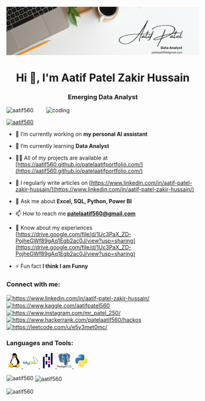 ![logo](https://github.com/Aatif560/Aatif560/blob/main/1693028128807.jfif)
<h1 align="center">Hi 👋, I'm Aatif Patel Zakir Hussain</h1>
<h3 align="center">Emerging Data Analyst</h3>

<img align="right" alt="coding" width="400" src="https://cdn.prod.website-files.com/6304f407692989e8cf58e801/633369cb5313cf4b78208c16__2.gif">

<p align="left"> <img src="https://komarev.com/ghpvc/?username=aatif560&label=Profile%20views&color=0e75b6&style=flat" alt="aatif560" /> </p>

<p align="left"> <a href="https://github.com/ryo-ma/github-profile-trophy"><img src="https://github-profile-trophy.vercel.app/?username=aatif560" alt="aatif560" /></a> </p>

- 🔭 I’m currently working on **my personal AI assistant**

- 🌱 I’m currently learning **Data Analyst**

- 👨‍💻 All of my projects are available at [https://aatif560.github.io/patelaatifportfolio.com/](https://aatif560.github.io/patelaatifportfolio.com/)

- 📝 I regularly write articles on [https://www.linkedin.com/in/aatif-patel-zakir-hussain/](https://www.linkedin.com/in/aatif-patel-zakir-hussain/)

- 💬 Ask me about **Excel, SQL, Python, Power BI**

- 📫 How to reach me **patelaatif560@gmail.com**

- 📄 Know about my experiences [https://drive.google.com/file/d/1Uc3PaX_ZD-PojheGWf89gAq1Egb2ac0J/view?usp=sharing](https://drive.google.com/file/d/1Uc3PaX_ZD-PojheGWf89gAq1Egb2ac0J/view?usp=sharing)

- ⚡ Fun fact **I think I am Funny**

<h3 align="left">Connect with me:</h3>
<p align="left">
<a href="https://linkedin.com/in/https://www.linkedin.com/in/aatif-patel-zakir-hussain/" target="blank"><img align="center" src="https://raw.githubusercontent.com/rahuldkjain/github-profile-readme-generator/master/src/images/icons/Social/linked-in-alt.svg" alt="https://www.linkedin.com/in/aatif-patel-zakir-hussain/" height="30" width="40" /></a>
<a href="https://kaggle.com/https://www.kaggle.com/aatifpatel560" target="blank"><img align="center" src="https://raw.githubusercontent.com/rahuldkjain/github-profile-readme-generator/master/src/images/icons/Social/kaggle.svg" alt="https://www.kaggle.com/aatifpatel560" height="30" width="40" /></a>
<a href="https://instagram.com/https://www.instagram.com/mr_patel_250/" target="blank"><img align="center" src="https://raw.githubusercontent.com/rahuldkjain/github-profile-readme-generator/master/src/images/icons/Social/instagram.svg" alt="https://www.instagram.com/mr_patel_250/" height="30" width="40" /></a>
<a href="https://www.hackerrank.com/https://www.hackerrank.com/patelaatif560/hackos" target="blank"><img align="center" src="https://raw.githubusercontent.com/rahuldkjain/github-profile-readme-generator/master/src/images/icons/Social/hackerrank.svg" alt="https://www.hackerrank.com/patelaatif560/hackos" height="30" width="40" /></a>
<a href="https://www.leetcode.com/https://leetcode.com/u/e5y3met0mc/" target="blank"><img align="center" src="https://raw.githubusercontent.com/rahuldkjain/github-profile-readme-generator/master/src/images/icons/Social/leet-code.svg" alt="https://leetcode.com/u/e5y3met0mc/" height="30" width="40" /></a>
</p>

<h3 align="left">Languages and Tools:</h3>
<p align="left"> <a href="https://www.linux.org/" target="_blank" rel="noreferrer"> <img src="https://raw.githubusercontent.com/devicons/devicon/master/icons/linux/linux-original.svg" alt="linux" width="40" height="40"/> </a> <a href="https://www.mysql.com/" target="_blank" rel="noreferrer"> <img src="https://raw.githubusercontent.com/devicons/devicon/master/icons/mysql/mysql-original-wordmark.svg" alt="mysql" width="40" height="40"/> </a> <a href="https://pandas.pydata.org/" target="_blank" rel="noreferrer"> <img src="https://raw.githubusercontent.com/devicons/devicon/2ae2a900d2f041da66e950e4d48052658d850630/icons/pandas/pandas-original.svg" alt="pandas" width="40" height="40"/> </a> <a href="https://www.postgresql.org" target="_blank" rel="noreferrer"> <img src="https://raw.githubusercontent.com/devicons/devicon/master/icons/postgresql/postgresql-original-wordmark.svg" alt="postgresql" width="40" height="40"/> </a> <a href="https://www.python.org" target="_blank" rel="noreferrer"> <img src="https://raw.githubusercontent.com/devicons/devicon/master/icons/python/python-original.svg" alt="python" width="40" height="40"/> </a> </p>

<p><img align="left" src="https://github-readme-stats.vercel.app/api/top-langs?username=aatif560&show_icons=true&locale=en&layout=compact" alt="aatif560" /></p>

<p>&nbsp;<img align="center" src="https://github-readme-stats.vercel.app/api?username=aatif560&show_icons=true&locale=en" alt="aatif560" /></p>

<p><img align="center" src="https://github-readme-streak-stats.herokuapp.com/?user=aatif560&" alt="aatif560" /></p>
